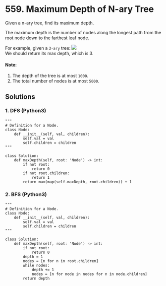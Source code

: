 # 559. Maximum Depth of N-ary Tree
Given a n-ary tree, find its maximum depth.

The maximum depth is the number of nodes along the longest path from the root node down to the farthest leaf node.

For example, given a <code>3-ary</code> tree:
![](https://assets.leetcode.com/uploads/2018/10/12/narytreeexample.png)<br>
We should return its max depth, which is 3.

#### Note:
1. The depth of the tree is at most <code>1000</code>.
2. The total number of nodes is at most <code>5000</code>.

## Solutions

### 1. DFS (Python3)
```Python3
"""
# Definition for a Node.
class Node:
    def __init__(self, val, children):
        self.val = val
        self.children = children
"""

class Solution:
    def maxDepth(self, root: 'Node') -> int:
        if not root:
            return 0
        if not root.children:
            return 1
        return max(map(self.maxDepth, root.children)) + 1
```

### 2. BFS (Python3)
```Python3
"""
# Definition for a Node.
class Node:
    def __init__(self, val, children):
        self.val = val
        self.children = children
"""

class Solution:
    def maxDepth(self, root: 'Node') -> int:
        if not root:
            return 0
        depth = 1
        nodes = [n for n in root.children]
        while nodes:
            depth += 1
            nodes = [n for node in nodes for n in node.children]
        return depth
```
